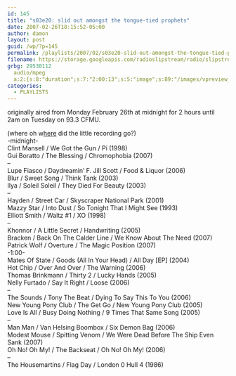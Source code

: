 ```yaml
---
id: 145
title: "s03e20: slid out amongst the tongue-tied prophets"
date: 2007-02-26T18:15:52-05:00
author: damon
layout: post
guid: /wp/?p=145
permalink: /playlists/2007/02/s03e20-slid-out-amongst-the-tongue-tied-prophets/
filename: https://storage.googleapis.com/radioslipstream/radio/slipstream-s3e20.mp3
grbg: 29530112
  audio/mpeg
  a:2:{s:8:"duration";s:7:"2:00:13";s:5:"image";s:89:"/images/vpreview_center.png";}
categories:
  - PLAYLISTS
---
```


<p class="note_content clearfix">
  originally aired from Monday February 26th at midnight for 2 hours until 2am on Tuesday on 93.3 CFMU.
</p>

(where oh w<a href="/radio/slipstream-s3e20.mp3" target="_blank" title="/radio/slipstream-s3e20.mp3">here</a> did the little recording go?)  
-midnight-  
Clint Mansell / We Got the Gun / Pi (1998)  
Gui Boratto / The Blessing / Chromophobia (2007)  
–  
Lupe Fiasco / Daydreamin’ F. Jill Scott / Food & Liquor (2006)  
Blur / Sweet Song / Think Tank (2003)  
Ilya / Soleil Soleil / They Died For Beauty (2003)  
–  
Hayden / Street Car / Skyscraper National Park (2001)  
Mazzy Star / Into Dust / So Tonight That I Might See (1993)  
Elliott Smith / Waltz #1 / XO (1998)  
–  
Khonnor / A Little Secret / Handwriting (2005)  
Bracken / Back On The Calder Line / We Know About The Need (2007)  
Patrick Wolf / Overture / The Magic Position (2007)  
-1:00-  
Mates Of State / Goods (All In Your Head) / All Day \[EP\] (2004)  
Hot Chip / Over And Over / The Warning (2006)  
Thomas Brinkmann / Thirty 2 / Lucky Hands (2005)  
Nelly Furtado / Say It Right / Loose (2006)  
–  
The Sounds / Tony The Beat / Dying To Say This To You (2006)  
New Young Pony Club / The Get Go / New Young Pony Club (2005)  
Love Is All / Busy Doing Nothing / 9 Times That Same Song (2005)  
–  
Man Man / Van Helsing Boombox / Six Demon Bag (2006)  
Modest Mouse / Spitting Venom / We Were Dead Before The Ship Even Sank (2007)  
Oh No! Oh My! / The Backseat / Oh No! Oh My! (2006)  
–  
The Housemartins / Flag Day / London 0 Hull 4 (1986)
